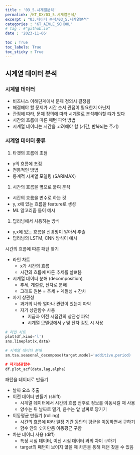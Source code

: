 ```yaml
---
title : '03_5.시계열분석' 
permalink: /KT_DX/03_5.시계열분석/
excerpt : "03.데이터 분석/03_5.시계열분석"
categories : "KT_AIVLE_SCHOOL"
# tag : #"github.io"
date : '2023-11-06'

toc : True
toc_labels: True
toc_sticky : True
---
```


## 시계열 데이터 분석

### 시계열 데이터

- 비즈니스 이해단계에서 문제 정의시 결정됨
- 해결해야 할 문제가 시간 순서 관점이 필요한지 아닌지
- 관점에 따라, 문제 정의에 따라 시계열로 분석해야할 떄가 있다
- 시간의 흐름에 따른 패턴 파악 방법
- 시계열 데이터는 시간을 고려해야 함 (기간, 반복되는 주기)

### 시계열 데이터 종류

1. 타겟의 흐름에 초점
- y의 흐름에 초점
- 전통적인 방법
- 통계적 시계열 모델링 (SARIMAX)
1. 시간의 흐름을 옆으로 붙여 분석
- 시간의 흐름을 변수로 하는 것
- y, x에 있는 흐름을 feature로 생성
- ML 알고리즘 들이 예시
1. 딥러닝에서 사용하는 방식
- y,x에 있는 흐름을 신경망이 알아서 추출
- 딥러닝의 LSTM, CNN 방식이 예시

시간의 흐름에 따른 패턴 찾기

- 라인 차트
    - x가 시간의 흐름
    - 시간의 흐름에 따른 추세를 살펴봄
- 시계열 데이터 분해 (decomposition)
    - 추세, 계절성, 잔차로 분해
    - 그래프 원본 = 추세 + 계절성 + 잔차
- 자기 상관성
    - 과거의 나와 얼마나 관련이 있는지 파악
    - 자기 상관함수 사용
        - 지금과 이전 시점간의 상관성 파악
        - 시계열 모델링에서 y 및 잔차 검토 시 사용

```python
# 라인 차트
plot(df,kind='l')
sns.lineplot(x,data)

# 시계열 데이터 분해
sm.tsa.seasonal_decompose(target,model='additive,period)

# 자기상관함수
df.plot_acf(data,lag,alpha)

```

패턴을 데이터로 만들기

- 날짜 요소 추출
- 이전 데이터 만들기 (shift)
    - 시계열 데이터에서 시간의 흐름 전후로 정보를 이동시킬 때 사용
    - 양수는 뒤 날짜로 밀기, 음수는 앞 날짜로 당기기
- 이동평균 만들기 (rolling)
    - 시간의 흐름에 따라 일정 기간 동안의 평균을 이동하면서 구하기
    - 함수 안의 숫자만큼 이동평균 구함
- 차분 데이터 사용 (diff)
    - 특정 시점 데이터, 이전 시점 데이터 와의 차이 구하기
    - target의 패턴이 보이지 않을 때 차분을 통해 패턴 찾을 수 있음